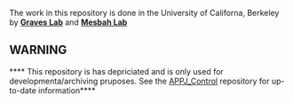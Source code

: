 
The work in this repository is done in the University of Californa, Berkeley by [**Graves Lab**](http://www.graveslab.org) and [**Mesbah Lab**](http://www.mesbahlab.com/)


## WARNING 
**** This repository is has depriciated and is only used for developmenta/archiving pruposes. See the [APPJ_Control](https://github.com/dgngdn/APPJ_Control) repository for up-to-date information****
